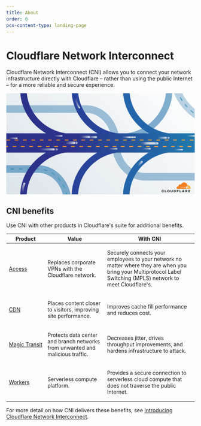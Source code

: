 ```yaml
---
title: About
order: 0
pcx-content-type: landing-page
---
```


# Cloudflare Network Interconnect

Cloudflare Network Interconnect (CNI) allows you to connect your network infrastructure directly with Cloudflare – rather than using the public Internet – for a more reliable and secure experience.

![Cloudflare Network Interconnect docs home illustration](./static/home.png)

## CNI benefits

Use CNI with other products in Cloudflare's suite for additional benefits.

<TableWrap>

<table>
  <thead>
    <tr>
      <th>Product</th>
      <th>Value</th>
      <th>With CNI</th>
    </tr>
  </thead>
  <tbody>
    <tr>
      <td>
        <span style="white-space: nowrap">
          <a href="https://www.cloudflare.com/teams/access/">Access</a>
        </span>
      </td>
      <td>
        <p>Replaces corporate VPNs with the Cloudflare network.</p>
      </td>
      <td>
        <p>
          Securely connects your employees to your network no matter where they
          are when you bring your Multiprotocol Label Switching (MPLS) network
          to meet Cloudflare's.
        </p>
      </td>
    </tr>
    <tr>
      <td>
        <span style="white-space: nowrap">
          <a href="https://www.cloudflare.com/cdn/">CDN</a>
        </span>
      </td>
      <td>
        <p>Places content closer to visitors, improving site performance.</p>
      </td>
      <td>
        <p>Improves cache fill performance and reduces cost.</p>
      </td>
    </tr>
    <tr>
      <td>
        <span style="white-space: nowrap">
          <a href="https://www.cloudflare.com/magic-transit/">Magic Transit</a>
        </span>
      </td>
      <td>
        <p>
          Protects data center and branch networks from unwanted and malicious
          traffic.
        </p>
      </td>
      <td>
        <p>
          Decreases jitter, drives throughput improvements, and hardens
          infrastructure to attack.
        </p>
      </td>
    </tr>
    <tr>
      <td>
        <span style="white-space: nowrap">
          <a href="https://workers.cloudflare.com/">Workers</a>
        </span>
      </td>
      <td>
        <p>Serverless compute platform.</p>
      </td>
      <td>
        <p>
          Provides a secure connection to serverless cloud compute that does not
          traverse the public Internet.
        </p>
      </td>
    </tr>
  </tbody>
</table>

</TableWrap>

For more detail on how CNI delivers these benefits, see [Introducing Cloudflare Network Interconnect](https://blog.cloudflare.com/cloudflare-network-interconnect/#:~:text=Today%20we're%20excited%20to,to%20their%20physical%20network%20edge.).
